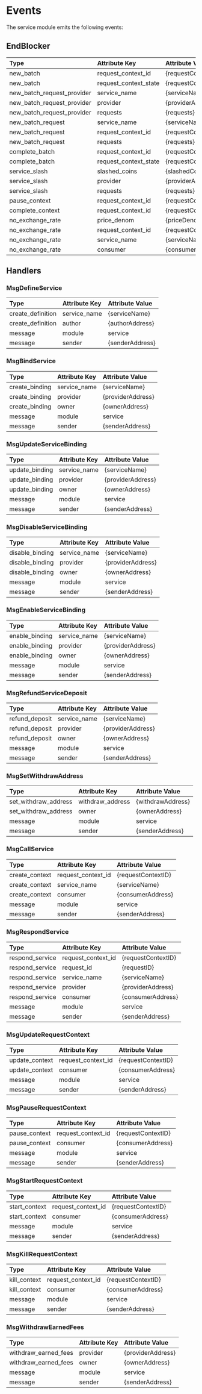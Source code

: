 <!--
order: 3
-->

# Events

The service module emits the following events:

## EndBlocker

| Type                       | Attribute Key         | Attribute Value       |
|:---------------------------|:----------------------|:----------------------|
| new_batch                  | request_context_id    | {requestContextID}    |
| new_batch                  | request_context_state | {requestContextState} |
| new_batch_request_provider | service_name          | {serviceName}         |
| new_batch_request_provider | provider              | {providerAddress}     |
| new_batch_request_provider | requests              | {requests}            |
| new_batch_request          | service_name          | {serviceName}         |
| new_batch_request          | request_context_id    | {requestContextID}    |
| new_batch_request          | requests              | {requests}            |
| complete_batch             | request_context_id    | {requestContextID}    |
| complete_batch             | request_context_state | {requestContextState} |
| service_slash              | slashed_coins         | {slashedCoins}        |
| service_slash              | provider              | {providerAddress}     |
| service_slash              | requests              | {requests}            |
| pause_context              | request_context_id    | {requestContextID}    |
| complete_context           | request_context_id    | {requestContextID}    |
| no_exchange_rate           | price_denom           | {priceDenom}          |
| no_exchange_rate           | request_context_id    | {requestContextID}    |
| no_exchange_rate           | service_name          | {serviceName}         |
| no_exchange_rate           | consumer              | {consumerAddress}     |

## Handlers

### MsgDefineService

| Type              | Attribute Key | Attribute Value |
|:------------------|:--------------|:----------------|
| create_definition | service_name  | {serviceName}   |
| create_definition | author        | {authorAddress} |
| message           | module        | service         |
| message           | sender        | {senderAddress} |

### MsgBindService

| Type           | Attribute Key | Attribute Value   |
|:---------------|:--------------|:------------------|
| create_binding | service_name  | {serviceName}     |
| create_binding | provider      | {providerAddress} |
| create_binding | owner         | {ownerAddress}    |
| message        | module        | service           |
| message        | sender        | {senderAddress}   |

### MsgUpdateServiceBinding

| Type           | Attribute Key | Attribute Value   |
|:---------------|:--------------|:------------------|
| update_binding | service_name  | {serviceName}     |
| update_binding | provider      | {providerAddress} |
| update_binding | owner         | {ownerAddress}    |
| message        | module        | service           |
| message        | sender        | {senderAddress}   |

### MsgDisableServiceBinding

| Type            | Attribute Key | Attribute Value   |
|:----------------|:--------------|:------------------|
| disable_binding | service_name  | {serviceName}     |
| disable_binding | provider      | {providerAddress} |
| disable_binding | owner         | {ownerAddress}    |
| message         | module        | service           |
| message         | sender        | {senderAddress}   |

### MsgEnableServiceBinding

| Type           | Attribute Key | Attribute Value   |
|:---------------|:--------------|:------------------|
| enable_binding | service_name  | {serviceName}     |
| enable_binding | provider      | {providerAddress} |
| enable_binding | owner         | {ownerAddress}    |
| message        | module        | service           |
| message        | sender        | {senderAddress}   |

### MsgRefundServiceDeposit

| Type           | Attribute Key | Attribute Value   |
|:---------------|:--------------|:------------------|
| refund_deposit | service_name  | {serviceName}     |
| refund_deposit | provider      | {providerAddress} |
| refund_deposit | owner         | {ownerAddress}    |
| message        | module        | service           |
| message        | sender        | {senderAddress}   |

### MsgSetWithdrawAddress

| Type                 | Attribute Key    | Attribute Value   |
|:---------------------|:-----------------|:------------------|
| set_withdraw_address | withdraw_address | {withdrawAddress} |
| set_withdraw_address | owner            | {ownerAddress}    |
| message              | module           | service           |
| message              | sender           | {senderAddress}   |

### MsgCallService

| Type           | Attribute Key      | Attribute Value    |
|:---------------|:-------------------|:-------------------|
| create_context | request_context_id | {requestContextID} |
| create_context | service_name       | {serviceName}      |
| create_context | consumer           | {consumerAddress}  |
| message        | module             | service            |
| message        | sender             | {senderAddress}    |

### MsgRespondService

| Type            | Attribute Key      | Attribute Value    |
|:----------------|:-------------------|:-------------------|
| respond_service | request_context_id | {requestContextID} |
| respond_service | request_id         | {requestID}        |
| respond_service | service_name       | {serviceName}      |
| respond_service | provider           | {providerAddress}  |
| respond_service | consumer           | {consumerAddress}  |
| message         | module             | service            |
| message         | sender             | {senderAddress}    |

### MsgUpdateRequestContext

| Type           | Attribute Key      | Attribute Value    |
|:---------------|:-------------------|:-------------------|
| update_context | request_context_id | {requestContextID} |
| update_context | consumer           | {consumerAddress}  |
| message        | module             | service            |
| message        | sender             | {senderAddress}    |

### MsgPauseRequestContext

| Type          | Attribute Key      | Attribute Value    |
|:--------------|:-------------------|:-------------------|
| pause_context | request_context_id | {requestContextID} |
| pause_context | consumer           | {consumerAddress}  |
| message       | module             | service            |
| message       | sender             | {senderAddress}    |

### MsgStartRequestContext

| Type          | Attribute Key      | Attribute Value    |
|:--------------|:-------------------|:-------------------|
| start_context | request_context_id | {requestContextID} |
| start_context | consumer           | {consumerAddress}  |
| message       | module             | service            |
| message       | sender             | {senderAddress}    |

### MsgKillRequestContext

| Type         | Attribute Key      | Attribute Value    |
|:-------------|:-------------------|:-------------------|
| kill_context | request_context_id | {requestContextID} |
| kill_context | consumer           | {consumerAddress}  |
| message      | module             | service            |
| message      | sender             | {senderAddress}    |

### MsgWithdrawEarnedFees

| Type                 | Attribute Key | Attribute Value   |
|:---------------------|:--------------|:------------------|
| withdraw_earned_fees | provider      | {providerAddress} |
| withdraw_earned_fees | owner         | {ownerAddress}    |
| message              | module        | service           |
| message              | sender        | {senderAddress}   |

